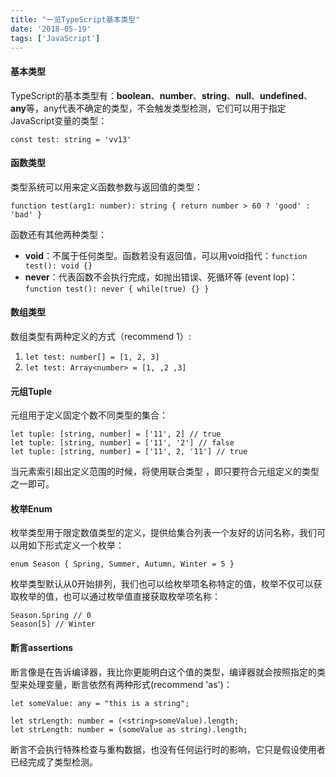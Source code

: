 ```yaml
---
title: "一览TypeScript基本类型"
date: '2018-05-19'
tags: ['JavaScript']
---
```


#### 基本类型

TypeScript的基本类型有：**boolean**、**number**、**string**、**null**、**undefined**、**any**等，any代表不确定的类型，不会触发类型检测，它们可以用于指定JavaScript变量的类型：

```
const test: string = 'vv13'
```

#### 函数类型

类型系统可以用来定义函数参数与返回值的类型：

```
function test(arg1: number): string { return number > 60 ? 'good' : 'bad' }
```

函数还有其他两种类型：

- **void**：不属于任何类型。函数若没有返回值，可以用void指代：`function test(): void {}`
- **never**：代表函数不会执行完成，如抛出错误、死循环等 (event lop)：`function test(): never { while(true) {} }`

#### 数组类型

数组类型有两种定义的方式（recommend 1）:

1. `let test: number[] = [1, 2, 3]`
2. `let test: Array<number> = [1, ,2 ,3]`

#### 元组Tuple

元组用于定义固定个数不同类型的集合：

```
let tuple: [string, number] = ['11', 2] // true
let tuple: [string, number] = ['11', '2'] // false
let tuple: [string, number] = ['11', 2, '11'] // true
```

当元素索引超出定义范围的时候，将使用联合类型 ，即只要符合元组定义的类型之一即可。

#### 枚举Enum

枚举类型用于限定数值类型的定义，提供给集合列表一个友好的访问名称，我们可以用如下形式定义一个枚举：

```
enum Season { Spring, Summer, Autumn, Winter = 5 }
```

枚举类型默认从0开始排列，我们也可以给枚举项名称特定的值，枚举不仅可以获取枚举的值，也可以通过枚举值直接获取枚举项名称：

```
Season.Spring // 0
Season[5] // Winter
```

#### 断言assertions

断言像是在告诉编译器，我比你更能明白这个值的类型，编译器就会按照指定的类型来处理变量，断言依然有两种形式(recommend 'as')：

```
let someValue: any = "this is a string";

let strLength: number = (<string>someValue).length;
let strLength: number = (someValue as string).length;
```

断言不会执行特殊检查与重构数据，也没有任何运行时的影响，它只是假设使用者已经完成了类型检测。
